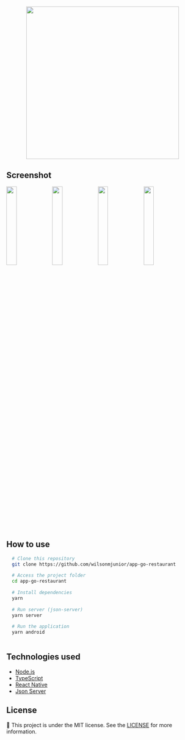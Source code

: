 <h1 align="center">
  <img src="https://res.cloudinary.com/dhqnvbd52/image/upload/v1595974649/GoRestaurant/logo.79014f0d_kmmdm4.svg" width="400" />
</h1>

<p align="center"
  GoRestaurant is a small application for ordering food. It was developed using React Native together with Typescript
</p>

## Screenshot

<img src="https://res.cloudinary.com/dhqnvbd52/image/upload/v1596252278/GoRestaurant/App/screenshot_4_k9jjb0.png" width="23%"></img> 
<img src="https://res.cloudinary.com/dhqnvbd52/image/upload/v1596252277/GoRestaurant/App/screenshot_3_svjjon.png" width="23%"></img> 
<img src="https://res.cloudinary.com/dhqnvbd52/image/upload/v1596252277/GoRestaurant/App/screenshot_5_cnlopi.png" width="23%"></img> 
<img src="https://res.cloudinary.com/dhqnvbd52/image/upload/v1596252277/GoRestaurant/App/screenshot_2_pzybyn.png" width="23%"></img> 

## How to use 

```bash
  # Clone this repository
  git clone https://github.com/wilsonmjunior/app-go-restaurant
  
  # Access the project folder 
  cd app-go-restaurant
  
  # Install dependencies
  yarn 
  
  # Run server (json-server)
  yarn server
  
  # Run the application
  yarn android
  
```

## Technologies used

- [Node.js](https://nodejs.org/en/)
- [TypeScript](https://www.typescriptlang.org/)
- [React Native](https://pt-br.reactjs.org/)
- [Json Server](https://github.com/typicode/json-server)

##  License

:memo: This project is under the MIT license. See the [LICENSE](https://github.com/wilsonmjunior/app-go-restaurant/blob/master/LICENSE) for more information.

